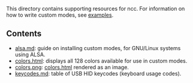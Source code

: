 This directory contains supporting resources for ncc. For information on how to
write custom modes, see [examples](../examples/).

Contents
--------

* [alsa.md]: guide on installing custom modes, for GNU/Linux systems using
  ALSA.
* [colors.html]: displays all 128 colors available for use in custom modes.
* [colors.png]: [colors.html] rendered as an image.
* [keycodes.md]: table of USB HID keycodes (keyboard usage codes).

[alsa.md]: alsa.md
[colors.html]: colors.html
[colors.png]: colors.png
[keycodes.md]: keycodes.md
